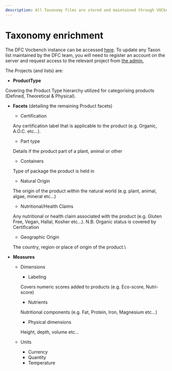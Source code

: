 ```yaml
---
description: All Taxonomy files are stored and maintained through VOCbench.
---
```


# Taxonomy enrichment

The DFC Vocbench instance can be accessed [here](https://vocbench.datafoodconsortium.org/vocbench3/#/). To update any Taxon list maintained by the DFC team, you will need to register an account on the server and request access to the relevant project from [the admin.](mailto:vocbench@datafoodconsortium.org)

The Projects (and lists) are:

* **ProductType**

Covering the Product Type hierarchy utilized for categorising products (Defined, Theoretical & Physical).

*   **Facets** (detailing the remaining Product facets)

    * Certification

    Any certification label that is applicable to the product (e.g. Organic, A.O.C. etc...).

    * Part type

    Details if the product part of a plant, animal or other

    * Containers

    Type of package the product is held in

    * Natural Origin

    The origin of the product within the natural world (e.g. plant, animal, algae, mineral etc...)

    * Nutritional/Health Claims

    Any nutritional or health claim associated with the product (e.g. Gluten Free, Vegan, Hallal, Kosher etc...). N.B. Organic status is covered by Certification

    * Geographic Origin

    The country, region or place of origin of the product.\

*   **Measures**&#x20;

    *   Dimensions

        * Labeling

        Covers numeric scores added to products (e.g. Eco-score, Nutri-score)&#x20;

        * Nutrients

        Nutritional components (e.g. Fat, Protein, Iron, Magnesium etc...)

        * Physical dimensions

        Height, depth, volume etc...
    * Units
      * Currency
      * Quantity
      * Temperature



